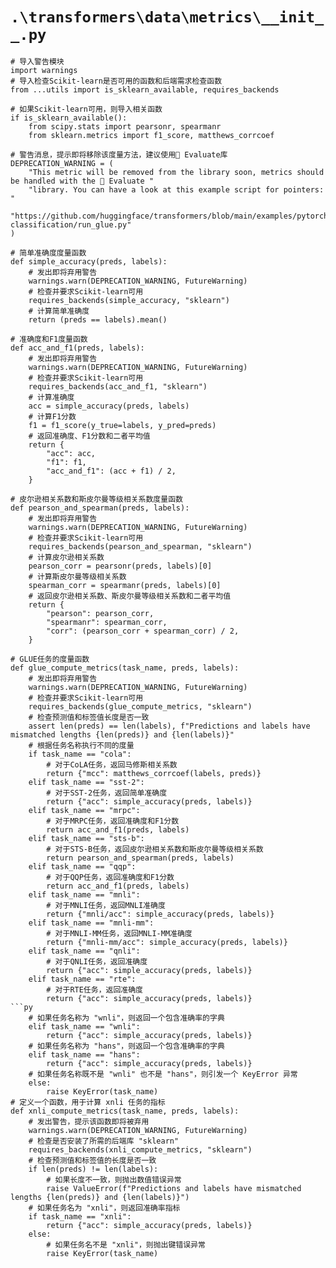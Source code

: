 # `.\transformers\data\metrics\__init__.py`

```
# 导入警告模块
import warnings
# 导入检查Scikit-learn是否可用的函数和后端需求检查函数
from ...utils import is_sklearn_available, requires_backends

# 如果Scikit-learn可用，则导入相关函数
if is_sklearn_available():
    from scipy.stats import pearsonr, spearmanr
    from sklearn.metrics import f1_score, matthews_corrcoef

# 警告消息，提示即将移除该度量方法，建议使用🤗 Evaluate库
DEPRECATION_WARNING = (
    "This metric will be removed from the library soon, metrics should be handled with the 🤗 Evaluate "
    "library. You can have a look at this example script for pointers: "
    "https://github.com/huggingface/transformers/blob/main/examples/pytorch/text-classification/run_glue.py"
)

# 简单准确度度量函数
def simple_accuracy(preds, labels):
    # 发出即将弃用警告
    warnings.warn(DEPRECATION_WARNING, FutureWarning)
    # 检查并要求Scikit-learn可用
    requires_backends(simple_accuracy, "sklearn")
    # 计算简单准确度
    return (preds == labels).mean()

# 准确度和F1度量函数
def acc_and_f1(preds, labels):
    # 发出即将弃用警告
    warnings.warn(DEPRECATION_WARNING, FutureWarning)
    # 检查并要求Scikit-learn可用
    requires_backends(acc_and_f1, "sklearn")
    # 计算准确度
    acc = simple_accuracy(preds, labels)
    # 计算F1分数
    f1 = f1_score(y_true=labels, y_pred=preds)
    # 返回准确度、F1分数和二者平均值
    return {
        "acc": acc,
        "f1": f1,
        "acc_and_f1": (acc + f1) / 2,
    }

# 皮尔逊相关系数和斯皮尔曼等级相关系数度量函数
def pearson_and_spearman(preds, labels):
    # 发出即将弃用警告
    warnings.warn(DEPRECATION_WARNING, FutureWarning)
    # 检查并要求Scikit-learn可用
    requires_backends(pearson_and_spearman, "sklearn")
    # 计算皮尔逊相关系数
    pearson_corr = pearsonr(preds, labels)[0]
    # 计算斯皮尔曼等级相关系数
    spearman_corr = spearmanr(preds, labels)[0]
    # 返回皮尔逊相关系数、斯皮尔曼等级相关系数和二者平均值
    return {
        "pearson": pearson_corr,
        "spearmanr": spearman_corr,
        "corr": (pearson_corr + spearman_corr) / 2,
    }

# GLUE任务的度量函数
def glue_compute_metrics(task_name, preds, labels):
    # 发出即将弃用警告
    warnings.warn(DEPRECATION_WARNING, FutureWarning)
    # 检查并要求Scikit-learn可用
    requires_backends(glue_compute_metrics, "sklearn")
    # 检查预测值和标签值长度是否一致
    assert len(preds) == len(labels), f"Predictions and labels have mismatched lengths {len(preds)} and {len(labels)}"
    # 根据任务名称执行不同的度量
    if task_name == "cola":
        # 对于CoLA任务，返回马修斯相关系数
        return {"mcc": matthews_corrcoef(labels, preds)}
    elif task_name == "sst-2":
        # 对于SST-2任务，返回简单准确度
        return {"acc": simple_accuracy(preds, labels)}
    elif task_name == "mrpc":
        # 对于MRPC任务，返回准确度和F1分数
        return acc_and_f1(preds, labels)
    elif task_name == "sts-b":
        # 对于STS-B任务，返回皮尔逊相关系数和斯皮尔曼等级相关系数
        return pearson_and_spearman(preds, labels)
    elif task_name == "qqp":
        # 对于QQP任务，返回准确度和F1分数
        return acc_and_f1(preds, labels)
    elif task_name == "mnli":
        # 对于MNLI任务，返回MNLI准确度
        return {"mnli/acc": simple_accuracy(preds, labels)}
    elif task_name == "mnli-mm":
        # 对于MNLI-MM任务，返回MNLI-MM准确度
        return {"mnli-mm/acc": simple_accuracy(preds, labels)}
    elif task_name == "qnli":
        # 对于QNLI任务，返回准确度
        return {"acc": simple_accuracy(preds, labels)}
    elif task_name == "rte":
        # 对于RTE任务，返回准确度
        return {"acc": simple_accuracy(preds, labels)}
```py  
    # 如果任务名称为 "wnli"，则返回一个包含准确率的字典
    elif task_name == "wnli":
        return {"acc": simple_accuracy(preds, labels)}
    # 如果任务名称为 "hans"，则返回一个包含准确率的字典
    elif task_name == "hans":
        return {"acc": simple_accuracy(preds, labels)}
    # 如果任务名称既不是 "wnli" 也不是 "hans"，则引发一个 KeyError 异常
    else:
        raise KeyError(task_name)
# 定义一个函数，用于计算 xnli 任务的指标
def xnli_compute_metrics(task_name, preds, labels):
    # 发出警告，提示该函数即将被弃用
    warnings.warn(DEPRECATION_WARNING, FutureWarning)
    # 检查是否安装了所需的后端库 "sklearn"
    requires_backends(xnli_compute_metrics, "sklearn")
    # 检查预测值和标签值的长度是否一致
    if len(preds) != len(labels):
        # 如果长度不一致，则抛出数值错误异常
        raise ValueError(f"Predictions and labels have mismatched lengths {len(preds)} and {len(labels)}")
    # 如果任务名为 "xnli"，则返回准确率指标
    if task_name == "xnli":
        return {"acc": simple_accuracy(preds, labels)}
    else:
        # 如果任务名不是 "xnli"，则抛出键错误异常
        raise KeyError(task_name)
```